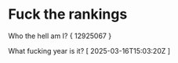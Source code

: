 # Fuck the rankings

Who the hell am I?
{ 12925067 }

What fucking year is it?
[ 2025-03-16T15:03:20Z ]
